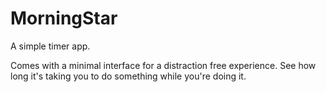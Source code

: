 MorningStar
===========
 A simple timer app.

 Comes with a minimal interface for a distraction free experience. See how long it's taking you to do something while
 you're doing it.

